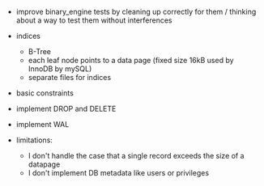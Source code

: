 -   improve binary_engine tests by cleaning up correctly for them / thinking about a way to test them without interferences
-   indices
    -   B-Tree
    -   each leaf node points to a data page (fixed size 16kB used by InnoDB by mySQL)
    -   separate files for indices
-   basic constraints
-   implement DROP and DELETE
-   implement WAL

-   limitations:
    -   I don't handle the case that a single record exceeds the size of a datapage
    -   I don't implement DB metadata like users or privileges
